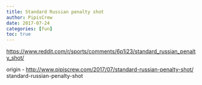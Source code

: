 ```yaml
---
title: Standard Russian penalty shot
author: PipisCrew
date: 2017-07-24
categories: [fun]
toc: true
---
```


https://www.reddit.com/r/sports/comments/6p1i23/standard_russian_penalty_shot/

origin - http://www.pipiscrew.com/2017/07/standard-russian-penalty-shot/ standard-russian-penalty-shot
